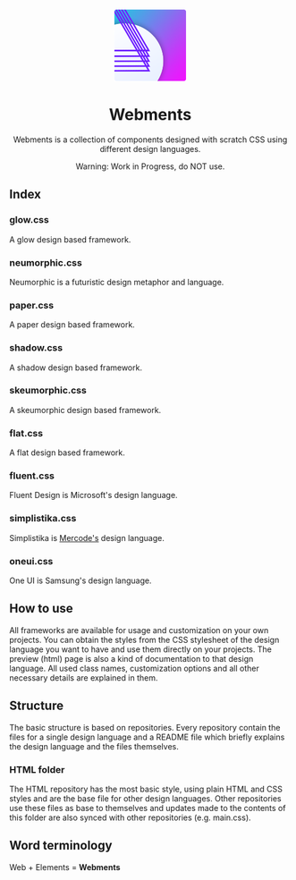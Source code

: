 <p align="center">
  <img alt="webments icon" src="icon.png" width="130px"/>
  <h1 align="center">Webments</h1>
</p>

<p align="center">Webments is a collection of components designed with scratch CSS using different design languages.</p>
<p align="center">Warning: Work in Progress, do NOT use.</p>

## Index

### glow.css
A glow design based framework.

### neumorphic.css
Neumorphic is a futuristic design metaphor and language.

### paper.css
A paper design based framework.

### shadow.css
A shadow design based framework.

### skeumorphic.css
A skeumorphic design based framework.

### flat.css
A flat design based framework.

### fluent.css
Fluent Design is Microsoft's design language.

### simplistika.css
Simplistika is <a href="https://github.com/mercode-org">Mercode's</a> design language.

### oneui.css
One UI is Samsung's design language.

## How to use

All frameworks are available for usage and customization on your own projects. You can obtain the styles from the CSS stylesheet of the design language you want to have and use them directly on your projects. The preview (html) page is also a kind of documentation to that design language. All used class names, customization options and all other necessary details are explained in them.

## Structure

The basic structure is based on repositories. Every repository contain the files for a single design language and a README file which briefly explains the design language and the files themselves.

### HTML folder

The HTML repository has the most basic style, using plain HTML and CSS styles and are the base file for other design languages. Other repositories use these files as base to themselves and updates made to the contents of this folder are also synced with other repositories (e.g. main.css).

## Word terminology

Web + Elements = **Webments**
